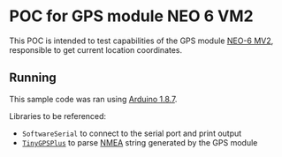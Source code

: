 # POC for GPS module NEO 6 VM2

This POC is intended to test capabilities of the GPS module [NEO-6 MV2](https://www.u-blox.com/sites/default/files/products/documents/NEO-6_DataSheet_(GPS.G6-HW-09005).pdf), responsible to get current location coordinates.

## Running

This sample code was ran using [Arduino 1.8.7](https://www.arduino.cc/download_handler.php?f=/arduino-1.8.7-linux64.tar.xz).

Libraries to be referenced:

- `SoftwareSerial` to connect to the serial port and print output
- [`TinyGPSPlus`](https://github.com/mikalhart/TinyGPSPlus/releases)
 to parse [NMEA](https://en.wikipedia.org/wiki/NMEA_0183) string generated by the GPS module
